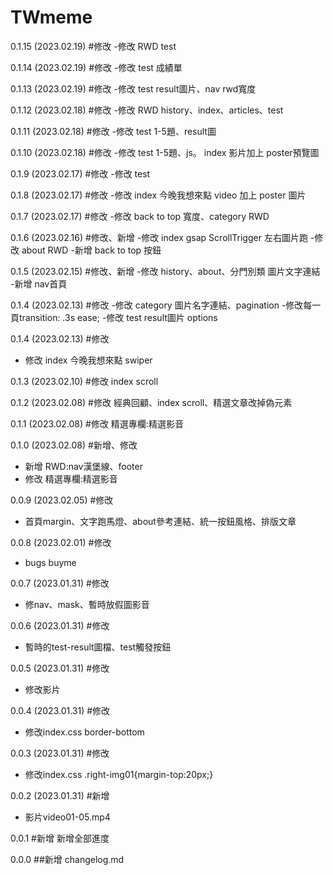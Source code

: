 # TWmeme
0.1.15 (2023.02.19)
#修改
-修改 RWD test 

0.1.14 (2023.02.19)
#修改 
-修改 test 成績單

0.1.13 (2023.02.19)
#修改
-修改 test result圖片、nav rwd寬度

0.1.12 (2023.02.18)
#修改
-修改 RWD history、index、articles、test

0.1.11 (2023.02.18)
#修改
-修改 test 1-5題、result圖

0.1.10 (2023.02.18)
#修改
-修改 test 1-5題、js。 index 影片加上 poster預覽圖

0.1.9 (2023.02.17)
#修改 
-修改 test

0.1.8 (2023.02.17)
#修改 
-修改 index 今晚我想來點 video 加上 poster 圖片

0.1.7 (2023.02.17)
#修改
-修改 back to top 寬度、category RWD


0.1.6 (2023.02.16)
#修改、新增
-修改 index gsap ScrollTrigger 左右圖片跑
-修改 about RWD
-新增 back to top 按鈕

0.1.5 (2023.02.15)
#修改、新增
-修改 history、about、分門別類 圖片文字連結
-新增 nav首頁

0.1.4 (2023.02.13)
#修改 
-修改 category 圖片名字連結、pagination
-修改每一頁transition: .3s ease;
-修改 test result圖片 options

0.1.4 (2023.02.13)
#修改 
- 修改 index 今晚我想來點 swiper

0.1.3 (2023.02.10)
#修改 index scroll

0.1.2 (2023.02.08)
#修改 經典回顧、index scroll、精選文章改掉偽元素

0.1.1 (2023.02.08)
#修改 精選專欄:精選影音

0.1.0 (2023.02.08)
#新增、修改
- 新增 RWD:nav漢堡線、footer
- 修改 精選專欄:精選影音

0.0.9 (2023.02.05)
#修改
- 首頁margin、文字跑馬燈、about參考連結、統一按鈕風格、排版文章

0.0.8 (2023.02.01)
#修改
- bugs buyme 

0.0.7 (2023.01.31)
#修改
- 修nav、mask、暫時放假圖影音

0.0.6 (2023.01.31)
#修改
- 暫時的test-result圖檔、test觸發按鈕

0.0.5 (2023.01.31)
#修改
- 修改影片

0.0.4 (2023.01.31)
#修改
- 修改index.css border-bottom

0.0.3 (2023.01.31)
#修改
- 修改index.css .right-img01{margin-top:20px;}

0.0.2 (2023.01.31)
#新增
- 影片video01-05.mp4

0.0.1
#新增
新增全部進度

0.0.0
##新增
changelog.md